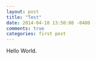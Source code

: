 ```yaml
---
layout: post
title: "Test"
date: 2014-04-18 13:50:08 -0400
comments: true
categories: first post
---
```


Hello World.